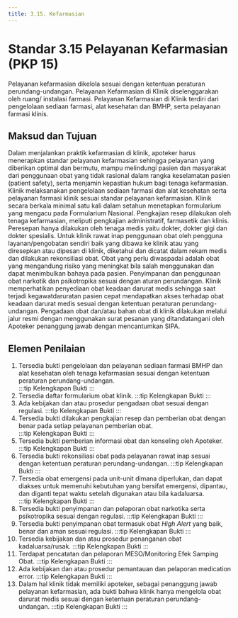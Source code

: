 ```yaml
---
title: 3.15. Kefarmasian
---
```

# Standar 3.15 Pelayanan Kefarmasian (PKP 15) 
Pelayanan kefarmasian dikelola sesuai dengan ketentuan peraturan perundang-undangan. Pelayanan Kefarmasian di Klinik diselenggarakan oleh ruang/ instalasi farmasi. Pelayanan Kefarmasian di Klinik terdiri dari pengelolaan sediaan farmasi, alat kesehatan dan BMHP, serta pelayanan farmasi klinis.  
## Maksud dan Tujuan 
Dalam menjalankan praktik kefarmasian di klinik, apoteker harus menerapkan standar pelayanan kefarmasian sehingga pelayanan yang diberikan optimal dan bermutu, mampu melindungi pasien dan masyarakat dari penggunaan obat yang tidak rasional dalam rangka keselamatan pasien (patient safety), serta menjamin kepastian hukum bagi tenaga kefarmasian. 
Klinik melaksanakan pengelolaan sediaan farmasi dan alat kesehatan serta pelayanan farmasi klinik sesuai standar pelayanan kefarmasian. Klinik secara berkala minimal satu kali dalam setahun menetapkan formularium yang mengacu pada Formularium Nasional. Pengkajian resep dilakukan oleh tenaga kefarmasian, meliputi pengkajian administratif, farmasetik dan klinis. Peresepan hanya dilakukan oleh tenaga medis yaitu dokter, dokter gigi dan dokter spesialis. Untuk klinik rawat inap penggunaan obat oleh pengguna layanan/pengobatan sendiri baik yang dibawa ke klinik atau yang diresepkan atau dipesan di klinik, diketahui dan dicatat dalam rekam medis dan dilakukan rekonsiliasi obat. Obat yang perlu diwaspadai adalah obat yang mengandung risiko yang meningkat bila salah menggunakan dan dapat menimbulkan bahaya pada pasien. Penyimpanan dan penggunaan obat narkotik dan psikotropika sesuai dengan aturan perundangan. Klinik memperhatikan penyediaan obat keadaan darurat medis sehingga saat terjadi kegawatdaruratan pasien cepat mendapatkan akses terhadap obat keadaan darurat medis sesuai dengan ketentuan peraturan perundang-undangan. Pengadaan obat dan/atau bahan obat di klinik dilakukan melalui jalur resmi dengan menggunakan surat pesanan yang ditandatangani oleh Apoteker penanggung jawab dengan mencantumkan SIPA. 
 
## Elemen Penilaian 
1. Tersedia bukti pengelolaan dan pelayanan sediaan farmasi BMHP dan alat kesehatan oleh tenaga kefarmasian sesuai dengan ketentuan peraturan perundang-undangan.  
   :::tip Kelengkapan Bukti
   ::: 
2. Tersedia daftar formularium obat klinik. 
   :::tip Kelengkapan Bukti
   ::: 
3. Ada kebijakan dan atau prosedur pengadaan obat sesuai dengan regulasi. 
   :::tip Kelengkapan Bukti
   ::: 
4. Tersedia bukti dilakukan pengkajian resep dan pemberian obat dengan benar pada setiap pelayanan pemberian obat.  
   :::tip Kelengkapan Bukti
   ::: 
5. Tersedia bukti pemberian informasi obat dan konseling oleh Apoteker. 
   :::tip Kelengkapan Bukti
   ::: 
6. Tersedia bukti rekonsiliasi obat pada pelayanan rawat inap sesuai dengan ketentuan peraturan perundang-undangan. 
   :::tip Kelengkapan Bukti
   ::: 
7. Tersedia obat emergensi pada unit-unit dimana diperlukan, dan dapat diakses untuk memenuhi kebutuhan yang bersifat emergensi, dipantau, dan diganti tepat waktu setelah digunakan atau bila kadaluarsa.  
   :::tip Kelengkapan Bukti
   ::: 
8. Tersedia bukti penyimpanan dan pelaporan obat narkotika serta psikotropika sesuai dengan regulasi. 
   :::tip Kelengkapan Bukti
   ::: 
9. Tersedia bukti penyimpanan obat termasuk obat *High Alert* yang baik, benar dan aman sesuai regulasi. 
   :::tip Kelengkapan Bukti
   ::: 
10. Tersedia kebijakan dan atau prosedur penanganan obat kadaluarsa/rusak. 
   :::tip Kelengkapan Bukti
   ::: 
11. Terdapat pencatatan dan pelaporan MESO/Monitoring Efek Samping Obat. 
   :::tip Kelengkapan Bukti
   ::: 
12. Ada kebijakan dan atau prosedur pemantauan dan pelaporan medication error. 
   :::tip Kelengkapan Bukti
   ::: 
13. Dalam hal klinik tidak memiliki apoteker, sebagai penanggung jawab pelayanan kefarmasian, ada bukti bahwa klinik hanya mengelola obat darurat medis sesuai dengan ketentuan peraturan perundang-undangan. 
   :::tip Kelengkapan Bukti
   ::: 
 	 
 
